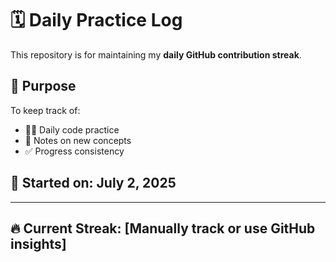 # 🗓️ Daily Practice Log

This repository is for maintaining my **daily GitHub contribution streak**.

## 📌 Purpose
To keep track of:
- 👨‍💻 Daily code practice
- 🧠 Notes on new concepts
- ✅ Progress consistency

## 📅 Started on: July 2, 2025

---

## 🔥 Current Streak: [Manually track or use GitHub insights]

